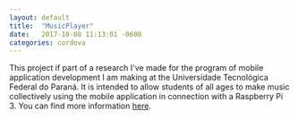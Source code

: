 ```yaml
---
layout: default
title:  "MusicPlayer"
date:   2017-10-08 11:13:01 -0600
categories: cordova
---
```


This project if part of a research I've made for the program of mobile application development I am making at the Universidade Tecnológica Federal do Paraná. It is intended to allow students of all ages to make music collectively using the mobile application in connection with a Raspberry Pi 3. You can find more information <a href="https://github.com/Jongui/MusicPlayer" target="_blank">here</a>.
